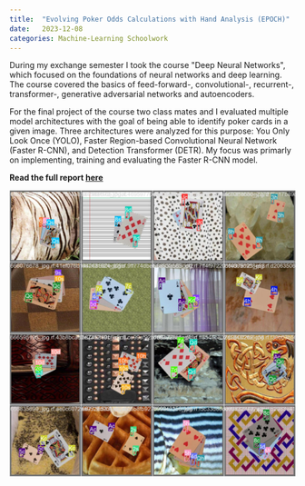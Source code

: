 ```yaml
---
title:  "Evolving Poker Odds Calculations with Hand Analysis (EPOCH)"
date:   2023-12-08
categories: Machine-Learning Schoolwork
---
```


During my exchange semester I took the course "Deep Neural Networks", which focused on the foundations of neural networks and deep learning. The course covered the basics of feed-forward-, convolutional-, recurrent-, transformer-, generative adversarial networks and autoencoders.

For the final project of the course two class mates and I evaluated multiple model architectures with the goal of being able to identify poker cards in a given image. Three architectures were analyzed for this purpose: You Only Look Once (YOLO), Faster Region-based Convolutional Neural Network (Faster R-CNN), and Detection Transformer (DETR). My focus was primarly on implementing, training and evaluating the Faster R-CNN model. 

**Read the full report [here](/assets/pdfs/epoch_report.pdf)**

![dataset](/assets/images/uia-dnn/dataset-sample.jpg)
